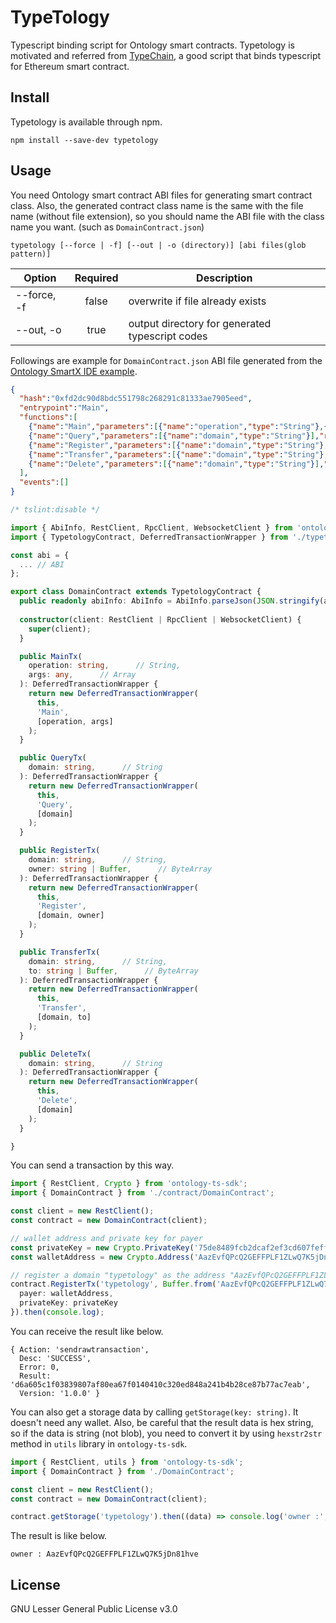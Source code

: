 # TypeTology

Typescript binding script for Ontology smart contracts. Typetology is motivated and referred 
from [TypeChain](https://github.com/krzkaczor/TypeChain), a good script that binds typescript 
for Ethereum smart contract.


## Install

Typetology is available through npm.

```
npm install --save-dev typetology
```

## Usage

You need Ontology smart contract ABI files for generating smart contract class. Also, the
generated contract class name is the same with the file name (without file extension), so
you should name the ABI file with the class name you want. (such as `DomainContract.json`)

```
typetology [--force | -f] [--out | -o (directory)] [abi files(glob pattern)]
```

|      Option      | Required | Description |
|------------------|:--------:|-------------|
|   --force, -f    | false |overwrite if file already exists|
|   --out, -o      | true | output directory for generated typescript codes|



Followings are example for `DomainContract.json` ABI file generated from the 
[Ontology SmartX IDE example](https://ontio.github.io/documentation/SmartX_Tutorial_en.html).

```json
{
  "hash":"0xfd2dc90d8bdc551798c268291c81333ae7905eed",
  "entrypoint":"Main",
  "functions":[
    {"name":"Main","parameters":[{"name":"operation","type":"String"},{"name":"args","type":"Array"}],"returntype":"Any"},
    {"name":"Query","parameters":[{"name":"domain","type":"String"}],"returntype":"ByteArray"},
    {"name":"Register","parameters":[{"name":"domain","type":"String"},{"name":"owner","type":"ByteArray"}],"returntype":"Boolean"},
    {"name":"Transfer","parameters":[{"name":"domain","type":"String"},{"name":"to","type":"ByteArray"}],"returntype":"Boolean"},
    {"name":"Delete","parameters":[{"name":"domain","type":"String"}],"returntype":"Boolean"}
  ],
  "events":[]
}
```

```typescript
/* tslint:disable */

import { AbiInfo, RestClient, RpcClient, WebsocketClient } from 'ontology-ts-sdk';
import { TypetologyContract, DeferredTransactionWrapper } from './typetology.runtime';

const abi = {
  ... // ABI
}; 

export class DomainContract extends TypetologyContract {
  public readonly abiInfo: AbiInfo = AbiInfo.parseJson(JSON.stringify(abi));
  
  constructor(client: RestClient | RpcClient | WebsocketClient) {
    super(client);
  }

  public MainTx(
    operation: string,      // String,
    args: any,      // Array
  ): DeferredTransactionWrapper {
    return new DeferredTransactionWrapper(
      this,
      'Main',
      [operation, args]
    );
  }

  public QueryTx(
    domain: string,      // String
  ): DeferredTransactionWrapper {
    return new DeferredTransactionWrapper(
      this,
      'Query',
      [domain]
    );
  }

  public RegisterTx(
    domain: string,      // String,
    owner: string | Buffer,      // ByteArray
  ): DeferredTransactionWrapper {
    return new DeferredTransactionWrapper(
      this,
      'Register',
      [domain, owner]
    );
  }

  public TransferTx(
    domain: string,      // String,
    to: string | Buffer,      // ByteArray
  ): DeferredTransactionWrapper {
    return new DeferredTransactionWrapper(
      this,
      'Transfer',
      [domain, to]
    );
  }

  public DeleteTx(
    domain: string,      // String
  ): DeferredTransactionWrapper {
    return new DeferredTransactionWrapper(
      this,
      'Delete',
      [domain]
    );
  }

}
```

You can send a transaction by this way.

```typescript
import { RestClient, Crypto } from 'ontology-ts-sdk';
import { DomainContract } from './contract/DomainContract';

const client = new RestClient();
const contract = new DomainContract(client);

// wallet address and private key for payer
const privateKey = new Crypto.PrivateKey('75de8489fcb2dcaf2ef3cd607feffde18789de7da129b5e97c81e001793cb7cf');
const walletAddress = new Crypto.Address('AazEvfQPcQ2GEFFPLF1ZLwQ7K5jDn81hve');

// register a domain "typetology" as the address "AazEvfQPcQ2GEFFPLF1ZLwQ7K5jDn81hve"
contract.RegisterTx('typetology', Buffer.from('AazEvfQPcQ2GEFFPLF1ZLwQ7K5jDn81hve')).send({
  payer: walletAddress,
  privateKey: privateKey
}).then(console.log);
```

You can receive the result like below. 

```
{ Action: 'sendrawtransaction',
  Desc: 'SUCCESS',
  Error: 0,
  Result: 'd6a605c1f03839807af80ea67f0140410c320ed848a241b4b28ce87b77ac7eab',
  Version: '1.0.0' }
```

You can also get a storage data by calling `getStorage(key: string)`. It doesn't need any wallet.
Also, be careful that the result data is hex string, so if the data is string (not blob), you
need to convert it by using `hexstr2str` method in `utils` library in `ontology-ts-sdk`.

```typescript
import { RestClient, utils } from 'ontology-ts-sdk';
import { DomainContract } from './DomainContract';

const client = new RestClient();
const contract = new DomainContract(client);

contract.getStorage('typetology').then((data) => console.log('owner :', utils.hexstr2str(data)));
```

The result is like below.

```
owner : AazEvfQPcQ2GEFFPLF1ZLwQ7K5jDn81hve
```

## License
GNU Lesser General Public License v3.0
